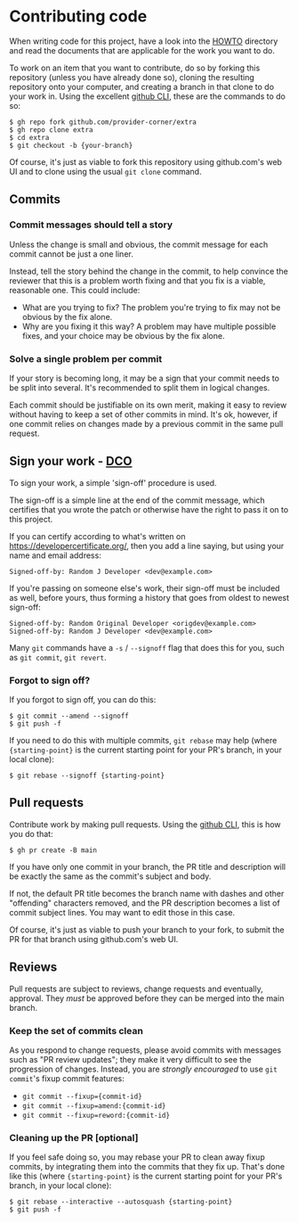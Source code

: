 # Contributing code

When writing code for this project, have a look into the [HOWTO](HOWTO/)
directory and read the documents that are applicable for the work you want
to do.

To work on an item that you want to contribute, do so by forking this
repository (unless you have already done so), cloning the resulting
repository onto your computer, and creating a branch in that clone to do
your work in.  Using the excellent [github CLI](https://github.com/cli/cli),
these are the commands to do so:

    $ gh repo fork github.com/provider-corner/extra
    $ gh repo clone extra
    $ cd extra
    $ git checkout -b {your-branch}

Of course, it's just as viable to fork this repository using github.com's
web UI and to clone using the usual `git clone` command.

## Commits

### Commit messages should tell a story

Unless the change is small and obvious, the commit message for each commit
cannot be just a one liner.

Instead, tell the story behind the change in the commit, to help convince
the reviewer that this is a problem worth fixing and that you fix is a
viable, reasonable one.  This could include:

-   What are you trying to fix?  The problem you're trying to fix may not be
    obvious by the fix alone.
-   Why are you fixing it this way?  A problem may have multiple possible
    fixes, and your choice may be obvious by the fix alone.

### Solve a single problem per commit

If your story is becoming long, it may be a sign that your commit needs to
be split into several.  It's recommended to split them in logical changes.

Each commit should be justifiable on its own merit, making it easy to review
without having to keep a set of other commits in mind.  It's ok, however, if
one commit relies on changes made by a previous commit in the same pull
request.

## Sign your work - [DCO](https://developercertificate.org/)

To sign your work, a simple 'sign-off' procedure is used.

The sign-off is a simple line at the end of the commit message, which
certifies that you wrote the patch or otherwise have the right to pass it on
to this project.

If you can certify according to what's written on <https://developercertificate.org/>,
then you add a line saying, but using your name and email address:

    Signed-off-by: Random J Developer <dev@example.com>

If you're passing on someone else's work, their sign-off must be included as
well, before yours, thus forming a history that goes from oldest to newest
sign-off:

    Signed-off-by: Random Original Developer <origdev@example.com>
    Signed-off-by: Random J Developer <dev@example.com>

Many `git` commands have a `-s` / `--signoff` flag that does this for you,
such as `git commit`, `git revert`.

### Forgot to sign off?

If you forgot to sign off, you can do this:

    $ git commit --amend --signoff
    $ git push -f

If you need to do this with multiple commits, `git rebase` may help (where
`{starting-point}` is the current starting point for your PR's branch, in
your local clone):

    $ git rebase --signoff {starting-point}

## Pull requests

Contribute work by making pull requests.
Using the [github CLI](https://github.com/cli/cli), this is how you do that:

    $ gh pr create -B main

If you have only one commit in your branch, the PR title and description
will be exactly the same as the commit's subject and body.

If not, the default PR title becomes the branch name with dashes and other
"offending" characters removed, and the PR description becomes a list of
commit subject lines.  You may want to edit those in this case.

Of course, it's just as viable to push your branch to your fork, to submit
the PR for that branch using github.com's web UI.

## Reviews

Pull requests are subject to reviews, change requests and eventually,
approval.  They *must* be approved before they can be merged into the main
branch.

### Keep the set of commits clean

As you respond to change requests, please avoid commits with messages such
as "PR review updates"; they make it very difficult to see the progression
of changes.  Instead, you are *strongly encouraged* to use `git commit`'s
fixup commit features:

-   `git commit --fixup={commit-id}`
-   `git commit --fixup=amend:{commit-id}`
-   `git commit --fixup=reword:{commit-id}`

### Cleaning up the PR [optional]

If you feel safe doing so, you may rebase your PR to clean away fixup
commits, by integrating them into the commits that they fix up.  That's done
like this (where `{starting-point}` is the current starting point for your
PR's branch, in your local clone):

    $ git rebase --interactive --autosquash {starting-point}
    $ git push -f
